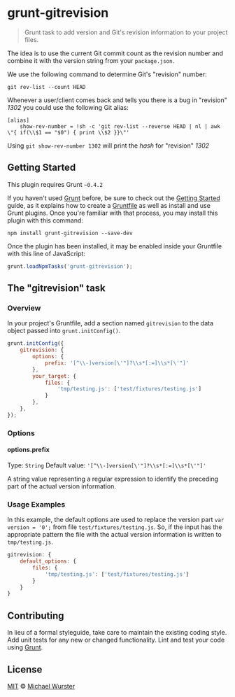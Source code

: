 # grunt-gitrevision

> Grunt task to add version and Git's revision information to your project files.

The idea is to use the current Git commit count as the revision number and combine it with the version string from your `package.json`.

We use the following command to determine Git's "revision" number:

```shell
git rev-list --count HEAD
```

Whenever a user/client comes back and tells you there is a bug in "revision" _1302_ you could use the following Git alias:

```
[alias]
    show-rev-number = !sh -c 'git rev-list --reverse HEAD | nl | awk \"{ if(\\$1 == "$0") { print \\$2 }}\"'
```

Using `git show-rev-number 1302` will print the *hash* for "revision" _1302_

## Getting Started

This plugin requires Grunt `~0.4.2`

If you haven't used [Grunt](http://gruntjs.com/) before, be sure to check out the [Getting Started](http://gruntjs.com/getting-started) guide, as it explains how to create a [Gruntfile](http://gruntjs.com/sample-gruntfile) as well as install and use Grunt plugins. Once you're familiar with that process, you may install this plugin with this command:

```shell
npm install grunt-gitrevision --save-dev
```

Once the plugin has been installed, it may be enabled inside your Gruntfile with this line of JavaScript:

```js
grunt.loadNpmTasks('grunt-gitrevision');
```

## The "gitrevision" task

### Overview

In your project's Gruntfile, add a section named `gitrevision` to the data object passed into `grunt.initConfig()`.

```js
grunt.initConfig({
    gitrevision: {
        options: {
            prefix: '[^\\-]version[\'"]?\\s*[:=]\\s*[\'"]'
        },
        your_target: {
            files: {
                'tmp/testing.js': ['test/fixtures/testing.js']
            }
        },
    },
});
```

### Options

#### options.prefix
Type: `String`
Default value: `'[^\\-]version[\'"]?\\s*[:=]\\s*[\'"]'`

A string value representing a regular expression to identify the preceding part of the actual version information.

### Usage Examples

In this example, the default options are used to replace the version part `var version = '0';` from file `test/fixtures/testing.js`. So, if the input has the appropriate pattern the file with the actual version information is written to `tmp/testing.js`.

```js
gitrevision: {
    default_options: {
        files: {
            'tmp/testing.js': ['test/fixtures/testing.js']
        }
    }
}
```

## Contributing

In lieu of a formal styleguide, take care to maintain the existing coding style. Add unit tests for any new or changed functionality. Lint and test your code using [Grunt](http://gruntjs.com/).

## License

[MIT](http://opensource.org/licenses/MIT) © [Michael Wurster](http://miwurster.com)
